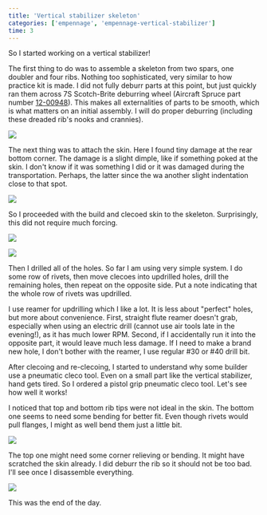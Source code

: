 ```yaml
---
title: 'Vertical stabilizer skeleton'
categories: ['empennage', 'empennage-vertical-stabilizer']
time: 3
---
```


So I started working on a vertical stabilizer!

<!-- more -->

The first thing to do was to assemble a skeleton from two spars, one doubler and four ribs. Nothing too sophisticated, very similar to how practice kit is made. I did not fully deburr parts at this point, but just quickly ran them across 7S Scotch-Brite deburring wheel (Aircraft Spruce part number [12-00948](https://www.aircraftspruce.com/catalog/topages/scotchdeburrwheel.php)). This makes all externalities of parts to be smooth, which is what matters on an initial assembly. I will do proper deburring (including these dreaded rib's nooks and crannies).

![](0-vertical-stabilizer-skeleton.jpeg?nf_resize=smartcrop&w=480&h=360)

The next thing was to attach the skin. Here I found tiny damage at the rear bottom corner. The damage is a slight dimple, like if something poked at the skin. I don't know if it was something I did or it was damaged during the transportation. Perhaps, the latter since the wa another slight indentation close to that spot.

![](1-minor-skin-damage.jpeg?nf_resize=smartcrop&w=480&h=360)

So I proceeded with the build and clecoed skin to the skeleton. Surprisingly, this did not require much forcing.

![](2-skin-clecoed.jpeg?nf_resize=smartcrop&w=480&h=360)

![](3-skin-clecoed-2.jpeg?nf_resize=smartcrop&w=480&h=360)

Then I drilled all of the holes. So far I am using very simple system. I do some row of rivets, then move clecoes into updrilled holes, drill the remaining holes, then repeat on the opposite side. Put a note indicating that the whole row of rivets was updrilled.

I use reamer for updrilling which I like a lot. It is less about "perfect" holes, but more about convenience. First, straight flute reamer doesn't grab, especially when using an electric drill (cannot use air tools late in the evening!), as it has much lower RPM. Second, if I accidentally run it into the opposite part, it would leave much less damage. If I need to make a brand new hole, I don't bother with the reamer, I use regular #30 or #40 drill bit.

After clecoing and re-clecoing, I started to understand why some builder use a pneumatic cleco tool. Even on a small part like the vertical stabilizer, hand gets tired. So I ordered a pistol grip pneumatic cleco tool. Let's see how well it works!

I noticed that top and bottom rib tips were not ideal in the skin. The bottom one seems to need some bending for better fit. Even though rivets would pull flanges, I might as well bend them just a little bit.

![](4-rib-needs-adjustment.jpeg?nf_resize=smartcrop&w=480&h=360)

The top one might need some corner relieving or bending. It might have scratched the skin already. I did deburr the rib so it should not be too bad. I'll see once I disassemble everything.

![](5-rib-needs-relieving.jpeg?nf_resize=smartcrop&w=480&h=360)

This was the end of the day.
